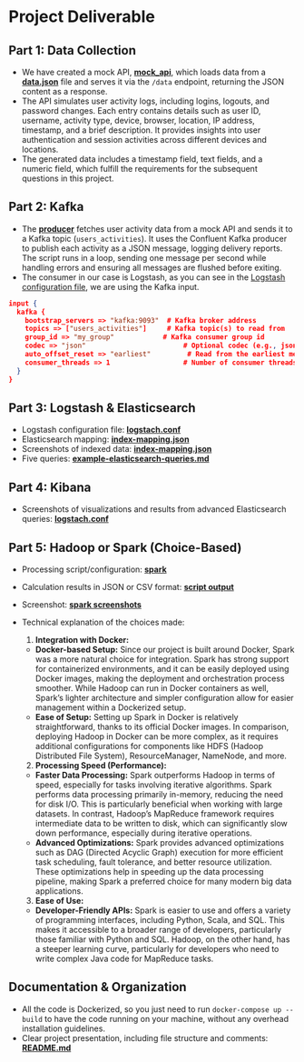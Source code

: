 # Project Deliverable

## Part 1: Data Collection  
- We have created a mock API, **[mock_api](./mock_api/)**, which loads data from a **[data.json](./mock_api/data.json)** file and serves it via the `/data` endpoint, returning the JSON content as a response.  
- The API simulates user activity logs, including logins, logouts, and password changes. Each entry contains details such as user ID, username, activity type, device, browser, location, IP address, timestamp, and a brief description. It provides insights into user authentication and session activities across different devices and locations.  
- The generated data includes a timestamp field, text fields, and a numeric field, which fulfill the requirements for the subsequent questions in this project.  


## Part 2: Kafka  
- The **[producer](./producer/)** fetches user activity data from a mock API and sends it to a Kafka topic (`users_activities`). It uses the Confluent Kafka producer to publish each activity as a JSON message, logging delivery reports. The script runs in a loop, sending one message per second while handling errors and ensuring all messages are flushed before exiting.
- The consumer in our case is Logstash, as you can see in the [Logstash configuration file](./logstash.conf), we are using the Kafka input.
```json
input {
  kafka {
    bootstrap_servers => "kafka:9093"  # Kafka broker address
    topics => ["users_activities"]     # Kafka topic(s) to read from
    group_id => "my_group"            # Kafka consumer group id
    codec => "json"                        # Optional codec (e.g., json, plain)
    auto_offset_reset => "earliest"         # Read from the earliest message if no offset is found
    consumer_threads => 1                  # Number of consumer threads
  }
}
```

## Part 3: Logstash & Elasticsearch  
- Logstash configuration file: **[logstach.conf](./logstash.conf)**
- Elasticsearch mapping: **[index-mapping.json](./index-mapping.json)**
- Screenshots of indexed data:  **[index-mapping.json](./screenshots/indexed_data/)**
- Five queries: **[example-elasticsearch-queries.md](./example-elasticsearch-queries.md)**

## Part 4: Kibana  
- Screenshots of visualizations and results from advanced Elasticsearch queries: **[logstach.conf](./screenshots/kibana%20dashboard/)**

## Part 5: Hadoop or Spark (Choice-Based)   
- Processing script/configuration: **[spark](./spark/)**
- Calculation results in JSON or CSV format:  **[script output](./spark/example-output/)**
- Screenshot: **[spark screenshots](./screenshots/spark/)**
- Technical explanation of the choices made: 
  1. **Integration with Docker:**
    - **Docker-based Setup:** Since our project is built around Docker, Spark was a more natural choice for integration. Spark has strong support for containerized environments, and it can be easily deployed using Docker images, making the deployment and orchestration process smoother. While Hadoop can run in Docker containers as well, Spark’s lighter architecture and simpler configuration allow for easier management within a Dockerized setup.
    - **Ease of Setup:** Setting up Spark in Docker is relatively straightforward, thanks to its official Docker images. In comparison, deploying Hadoop in Docker can be more complex, as it requires additional configurations for components like HDFS (Hadoop Distributed File System), ResourceManager, NameNode, and more.

  2. **Processing Speed (Performance):**
    - **Faster Data Processing:** Spark outperforms Hadoop in terms of speed, especially for tasks involving iterative algorithms. Spark performs data processing primarily in-memory, reducing the need for disk I/O. This is particularly beneficial when working with large datasets. In contrast, Hadoop’s MapReduce framework requires intermediate data to be written to disk, which can significantly slow down performance, especially during iterative operations.
    - **Advanced Optimizations:** Spark provides advanced optimizations such as DAG (Directed Acyclic Graph) execution for more efficient task scheduling, fault tolerance, and better resource utilization. These optimizations help in speeding up the data processing pipeline, making Spark a preferred choice for many modern big data applications.

  3. **Ease of Use:**
    - **Developer-Friendly APIs:** Spark is easier to use and offers a variety of programming interfaces, including Python, Scala, and SQL. This makes it accessible to a broader range of developers, particularly those familiar with Python and SQL. Hadoop, on the other hand, has a steeper learning curve, particularly for developers who need to write complex Java code for MapReduce tasks.


## Documentation & Organization  
- All the code is Dockerized, so you just need to run `docker-compose up --build` to have the code running on your machine, without any overhead installation guidelines.
- Clear project presentation, including file structure and comments: **[README.md](./README.md)**

